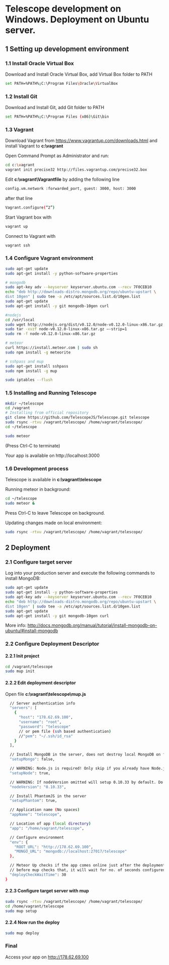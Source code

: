 # Telescope development on Windows. Deployment on Ubuntu server.

## 1 Setting up development environment
### 1.1 Install Oracle Virtual Box
Download and Install Oracle Virtual Box, add Virtual Box folder to PATH
```sh
set PATH=%PATH%;C:\Program Files\Oracle\VirtualBox 
```
### 1.2 Install Git
Download and Install Git, add Git folder to PATH
```sh
set PATH=%PATH%;C:\Program Files (x86)\Git\bin 
```
### 1.3 Vagrant
Download Vagrant from https://www.vagrantup.com/downloads.html and install Vagrant to **c:\vagrant**

Open Command Prompt as Administrator and run:
```sh
cd c:\vagrant
vagrant init precise32 http://files.vagrantup.com/precise32.box 
```
Edit **c:\vagrant\Vagrantfile** by adding the following line
```sh
config.vm.network :forwarded_port, guest: 3000, host: 3000
```
after that line
```sh
Vagrant.configure(“2”)
```

Start Vagrant box with
```sh
vagrant up
```

Connect to Vagrant with
```sh
vagrant ssh
```

### 1.4 Configure Vagrant environment
```sh
sudo apt-get update
sudo apt-get install -y python-software-properties

# mongodb
sudo apt-key adv --keyserver keyserver.ubuntu.com --recv 7F0CEB10
echo "deb http://downloads-distro.mongodb.org/repo/ubuntu-upstart \
dist 10gen" | sudo tee -a /etc/apt/sources.list.d/10gen.list
sudo apt-get update
sudo apt-get install -y git mongodb-10gen curl

#nodejs
cd /usr/local
sudo wget http://nodejs.org/dist/v0.12.0/node-v0.12.0-linux-x86.tar.gz
sudo tar -xvzf node-v0.12.0-linux-x86.tar.gz –-strip=1
sudo rm -f node-v0.12.0-linux-x86.tar.gz

# meteor
curl https://install.meteor.com | sudo sh
sudo npm install -g meteorite

# sshpass and mup
sudo apt-get install sshpass
sudo npm install -g mup

sudo iptables --flush
```

### 1.5 Installing and Running Telescope
```sh
mkdir ~/telescope
cd /vagrant
# Installing from official repository
git clone https://github.com/TelescopeJS/Telescope.git telescope
sudo rsync -rtvu /vagrant/telescope/ /home/vagrant/telescope/
cd ~/telescope

sudo meteor 
```
(Press Ctrl-C to terminate)

Your app is available on http://localhost:3000

### 1.6 Development process
Telescope is available in **c:\vagrant\telescope**

Running meteor in background:
```sh
cd ~/telescope
sudo meteor &
```
Press Ctrl-C to leave Telescope on background.

Updating changes made on local environment:
```sh
sudo rsync -rtvu /vagrant/telescope/ /home/vagrant/telescope/
```

## 2 Deployment

### 2.1 Configure target server

Log into your production server and execute the following commands to install MongoDB:

```sh
sudo apt-get update
sudo apt-get install -y python-software-properties
sudo apt-key adv --keyserver keyserver.ubuntu.com --recv 7F0CEB10
echo "deb http://downloads-distro.mongodb.org/repo/ubuntu-upstart \
dist 10gen" | sudo tee -a /etc/apt/sources.list.d/10gen.list
sudo apt-get update
sudo apt-get install -y git mongodb-10gen curl
```

More info: http://docs.mongodb.org/manual/tutorial/install-mongodb-on-ubuntu/#install-mongodb

### 2.2 Configure Deployment Descriptor

#### 2.2.1 Init project

```sh
cd /vagrant/telescope
sudo mup init
```

#### 2.2.2 Edit deployment descriptor
Open file **c:\vagrant\telescope\mup.js**

```sh
  // Server authentication info
  "servers": [
    {
      "host": "178.62.69.100",
      "username": "root",
      "password": "telescope"
      // or pem file (ssh based authentication)
      //"pem": "~/.ssh/id_rsa"
    }
  ],

  // Install MongoDB in the server, does not destroy local MongoDB on future setup
  "setupMongo": false,

  // WARNING: Node.js is required! Only skip if you already have Node.js installed on server.
  "setupNode": true,

  // WARNING: If nodeVersion omitted will setup 0.10.33 by default. Do not use v, only version number.
  "nodeVersion": "0.10.33",

  // Install PhantomJS in the server
  "setupPhantom": true,

  // Application name (No spaces)
  "appName": "telescope",

  // Location of app (local directory)
  "app": "/home/vagrant/telescope",

  // Configure environment
  "env": {
    "ROOT_URL": "http://178.62.69.100",
    "MONGO_URL": "mongodb://localhost:27017/telescope"
  },

  // Meteor Up checks if the app comes online just after the deployment
  // before mup checks that, it will wait for no. of seconds configured below
  "deployCheckWaitTime": 30
}
```

#### 2.2.3 Configure target server with mup
```sh
sudo rsync -rtvu /vagrant/telescope/ /home/vagrant/telescope/
cd /home/vagrant/telescope
sudo mup setup
```

#### 2.2.4 Now run the deploy
```sh
sudo mup deploy
```

### Final

Access your app on http://178.62.69.100
 
